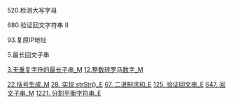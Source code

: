 
520.检测大写字母

680.验证回文字符串 Ⅱ

93.复原IP地址

5.最长回文子串

[3.无重复字符的最长子串_M](../explain/3.无重复字符的最长子串_M.md)
[12.整数转罗马数字_M](../explain/12.整数转罗马数字_M.md)

[22.括号生成_M](../explain/22.括号生成_M.md)
[28. 实现 strStr()_E](../explain/28.%20实现%20strStr()_E.md)
[67. 二进制求和_E](../explain/67.%20二进制求和_E.md)
[125. 验证回文串_E](../explain/125.%20验证回文串_E.md)
[647. 回文子串_M](../explain/647.%20回文子串_M.md)
[1221. 分割平衡字符串_E](../explain/1221.%20分割平衡字符串_E.md)
